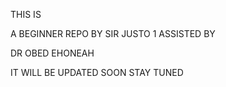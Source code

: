 THIS
 IS
 
A
 BEGINNER
 REPO
 BY SIR 
JUSTO 1 
ASSISTED
 BY

 DR OBED EHONEAH



IT WILL BE UPDATED SOON STAY TUNED
